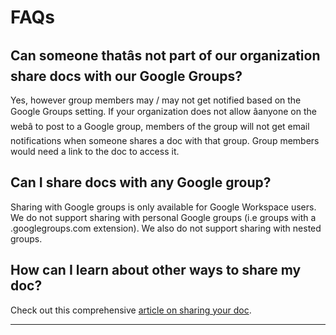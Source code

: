**FAQs**
========


Can someone thatâs not part of our organization share docs with our Google Groups?
----------------------------------------------------------------------------------



Yes, however group members may / may not get notified based on the Google Groups setting. If your organization does not allow âanyone on the webâ to post to a Google group, members of the group will not get email notifications when someone shares a doc with that group. Group members would need a link to the doc to access it.



Can I share docs with any Google group?
---------------------------------------



Sharing with Google groups is only available for Google Workspace users. We do not support sharing with personal Google groups (i.e groups with a .googlegroups.com extension). We also do not support sharing with nested groups.



How can I learn about other ways to share my doc?
-------------------------------------------------



Check out this comprehensive [article on sharing your doc](https://help.coda.io/en/articles/1137949-share-your-doc).





---